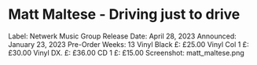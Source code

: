 # Matt Maltese - Driving just to drive

Label: Netwerk Music Group
Release Date: April 28, 2023
Announced: January 23, 2023
Pre-Order Weeks: 13
Vinyl Black £: £25.00
Vinyl Col 1 £: £30.00
Vinyl DX. £: £36.00
CD 1 £: £15.00
Screenshot: matt_maltese.png